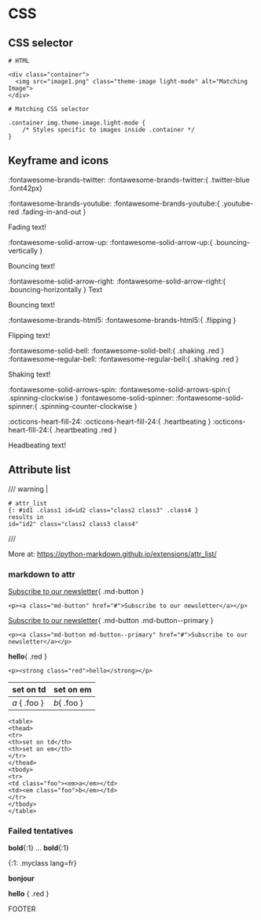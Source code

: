 # CSS


## CSS selector

```
# HTML

<div class="container">
  <img src="image1.png" class="theme-image light-mode" alt="Matching Image">
</div>

# Matching CSS selector

.container img.theme-image.light-mode {
    /* Styles specific to images inside .container */
}
```

## Keyframe and icons

 :fontawesome-brands-twitter: :fontawesome-brands-twitter:{ .twitter-blue .font42px}

 :fontawesome-brands-youtube: :fontawesome-brands-youtube:{ .youtube-red .fading-in-and-out }
 <div class="fading-in-and-out">Fading text!</div>

 :fontawesome-solid-arrow-up: :fontawesome-solid-arrow-up:{ .bouncing-vertically }
 <div class="bouncing-vertically">Bouncing text!</div>

 :fontawesome-solid-arrow-right: :fontawesome-solid-arrow-right:{ .bouncing-horizontally } Text
 <div class="bouncing-horizontally">Bouncing text!</div>

 :fontawesome-brands-html5: :fontawesome-brands-html5:{ .flipping }
 <div class="flipping">Flipping text!</div>

 :fontawesome-solid-bell: :fontawesome-solid-bell:{ .shaking .red }
 :fontawesome-regular-bell: :fontawesome-regular-bell:{ .shaking .red }
 <div class="shaking">Shaking text!</div>

 :fontawesome-solid-arrows-spin: :fontawesome-solid-arrows-spin:{ .spinning-clockwise }
 :fontawesome-solid-spinner: :fontawesome-solid-spinner:{ .spinning-counter-clockwise }

 :octicons-heart-fill-24: :octicons-heart-fill-24:{ .heartbeating } :octicons-heart-fill-24:{ .heartbeating .red }
 <div class="heartbeating">Headbeating text!</div>


## Attribute list

/// warning |
```
# attr_list
{: #id1 .class1 id=id2 class="class2 class3" .class4 }
results in
id="id2" class="class2 class3 class4"
```
///

 More at: https://python-markdown.github.io/extensions/attr_list/

### markdown to attr

[Subscribe to our newsletter](#){ .md-button }

```
<p><a class="md-button" href="#">Subscribe to our newsletter</a></p>
```

[Subscribe to our newsletter](#){ .md-button .md-button--primary }

```
<p><a class="md-button md-button--primary" href="#">Subscribe to our newsletter</a></p>
```

**hello**{ .red }


```
<p><strong class="red">hello</strong></p>
```

| set on td    | set on em   |
|--------------|-------------|
| *a* { .foo } | *b*{ .foo } |

```
<table>
<thead>
<tr>
<th>set on td</th>
<th>set on em</th>
</tr>
</thead>
<tbody>
<tr>
<td class="foo"><em>a</em></td>
<td><em class="foo">b</em></td>
</tr>
</tbody>
</table>
```

### Failed tentatives

**bold**{:1}
...
**bold**{:1}

{:1: .myclass lang=fr}

<strong>bonjour</strong>

<div>
<strong>hello</strong> { .red }
</div>

FOOTER
